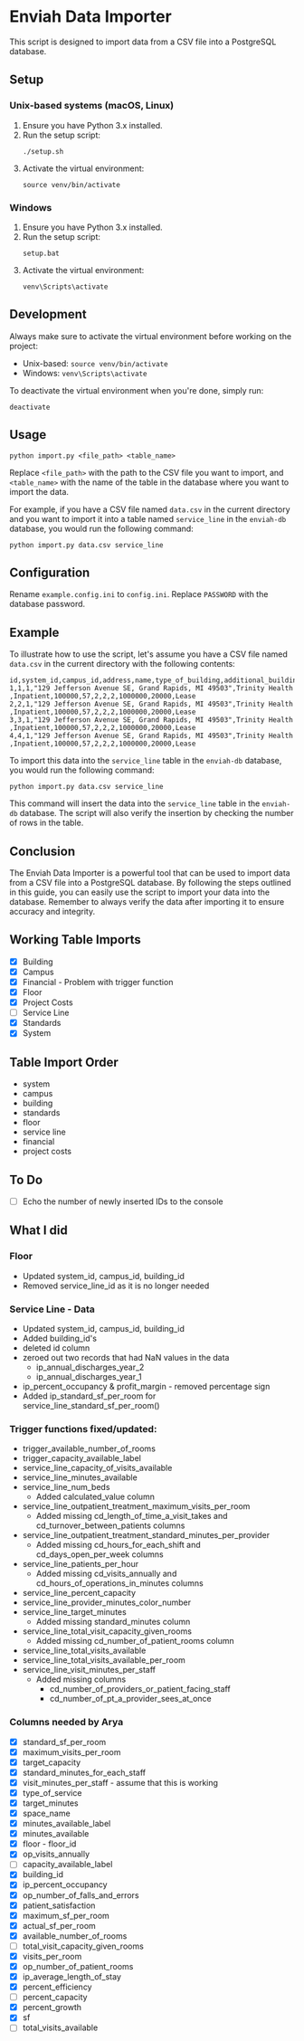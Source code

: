 # Enviah Data Importer

This script is designed to import data from a CSV file into a PostgreSQL database.

## Setup

### Unix-based systems (macOS, Linux)

1. Ensure you have Python 3.x installed.
2. Run the setup script:
   ```
   ./setup.sh
   ```
3. Activate the virtual environment:
   ```
   source venv/bin/activate
   ```

### Windows

1. Ensure you have Python 3.x installed.
2. Run the setup script:
   ```
   setup.bat
   ```
3. Activate the virtual environment:
   ```
   venv\Scripts\activate
   ```

## Development

Always make sure to activate the virtual environment before working on the project:

- Unix-based: `source venv/bin/activate`
- Windows: `venv\Scripts\activate`

To deactivate the virtual environment when you're done, simply run:
```
deactivate
```

## Usage

```
python import.py <file_path> <table_name>
```

Replace `<file_path>` with the path to the CSV file you want to import, and `<table_name>` with the name of the table in the database where you want to import the data.

For example, if you have a CSV file named `data.csv` in the current directory and you want to import it into a table named `service_line` in the `enviah-db` database, you would run the following command:

```
python import.py data.csv service_line
```

## Configuration

Rename `example.config.ini` to `config.ini`. Replace `PASSWORD` with the database password.

## Example

To illustrate how to use the script, let's assume you have a CSV file named `data.csv` in the current directory with the following contents:

```
id,system_id,campus_id,address,name,type_of_building,additional_building_investments_needed,engineering_score,roofing_facade,electrical,plumbing,annual_building_costs,annual_rent,lease_or_owned
1,1,1,"129 Jefferson Avenue SE, Grand Rapids, MI 49503",Trinity Health ,Inpatient,100000,57,2,2,2,1000000,20000,Lease
2,2,1,"129 Jefferson Avenue SE, Grand Rapids, MI 49503",Trinity Health ,Inpatient,100000,57,2,2,2,1000000,20000,Lease
3,3,1,"129 Jefferson Avenue SE, Grand Rapids, MI 49503",Trinity Health ,Inpatient,100000,57,2,2,2,1000000,20000,Lease
4,4,1,"129 Jefferson Avenue SE, Grand Rapids, MI 49503",Trinity Health ,Inpatient,100000,57,2,2,2,1000000,20000,Lease
```

To import this data into the `service_line` table in the `enviah-db` database, you would run the following command:

```
python import.py data.csv service_line
```

This command will insert the data into the `service_line` table in the `enviah-db` database. The script will also verify the insertion by checking the number of rows in the table.

## Conclusion

The Enviah Data Importer is a powerful tool that can be used to import data from a CSV file into a PostgreSQL database. By following the steps outlined in this guide, you can easily use the script to import your data into the database. Remember to always verify the data after importing it to ensure accuracy and integrity.

## Working Table Imports
- [X] Building
- [X] Campus
- [X] Financial - Problem with trigger function
- [X] Floor
- [X] Project Costs
- [ ] Service Line
- [X] Standards
- [X] System

## Table Import Order 
- system
- campus
- building
- standards
- floor
- service line
- financial
- project costs

## To Do
- [ ] Echo the number of newly inserted IDs to the console


## What I did
### Floor
- Updated system_id, campus_id, building_id
- Removed service_line_id as it is no longer needed

### Service Line - Data
- Updated system_id, campus_id, building_id
- Added building_id's
- deleted id column
- zeroed out two records that had NaN values in the data
  - ip_annual_discharges_year_2
  - ip_annual_discharges_year_1
- ip_percent_occupancy & profit_margin - removed percentage sign
- Added ip_standard_sf_per_room for service_line_standard_sf_per_room()

### Trigger functions fixed/updated: 
- trigger_available_number_of_rooms
- trigger_capacity_available_label 
- service_line_capacity_of_visits_available
- service_line_minutes_available
- service_line_num_beds
  - Added calculated_value column
- service_line_outpatient_treatment_maximum_visits_per_room
  - Added missing cd_length_of_time_a_visit_takes and cd_turnover_between_patients columns
- service_line_outpatient_treatment_standard_minutes_per_provider
  - Added missing cd_hours_for_each_shift and cd_days_open_per_week columns
- service_line_patients_per_hour
  - Added missing cd_visits_annually and cd_hours_of_operations_in_minutes columns 
- service_line_percent_capacity
- service_line_provider_minutes_color_number
- service_line_target_minutes
  - Added missing standard_minutes column
- service_line_total_visit_capacity_given_rooms
  - Added missing cd_number_of_patient_rooms column
- service_line_total_visits_available
- service_line_total_visits_available_per_room
- service_line_visit_minutes_per_staff
  - Added missing columns 
    - cd_number_of_providers_or_patient_facing_staff
    - cd_number_of_pt_a_provider_sees_at_once

### Columns needed by Arya
- [X] standard_sf_per_room
- [X] maximum_visits_per_room
- [X] target_capacity
- [X] standard_minutes_for_each_staff
- [X] visit_minutes_per_staff - assume that this is working
- [X] type_of_service
- [X] target_minutes
- [X] space_name
- [X] minutes_available_label
- [X] minutes_available
- [X] floor - floor_id
- [X] op_visits_annually
- [ ] capacity_available_label
- [X] building_id
- [X] ip_percent_occupancy
- [X] op_number_of_falls_and_errors
- [X] patient_satisfaction
- [X] maximum_sf_per_room
- [X] actual_sf_per_room
- [X] available_number_of_rooms
- [ ] total_visit_capacity_given_rooms
- [X] visits_per_room
- [X] op_number_of_patient_rooms
- [X] ip_average_length_of_stay
- [X] percent_efficiency
- [ ] percent_capacity
- [X] percent_growth
- [X] sf
- [ ] total_visits_available